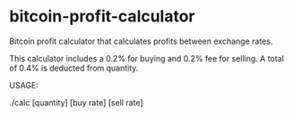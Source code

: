 bitcoin-profit-calculator
=========================

Bitcoin profit calculator that calculates profits between exchange rates.

This calculator includes a 0.2% for buying and 0.2% fee for selling. A total of 0.4% is deducted from quantity.

USAGE:

./calc [quantity] [buy rate] [sell rate]
